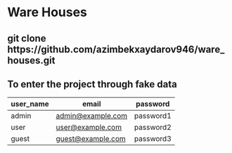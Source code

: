 # Ware Houses

<h2>git clone https://github.com/azimbekxaydarov946/ware_houses.git</h2>

## To enter the project through fake data

| user_name  |           email         |  password |
|------------|-------------------------|-----------|
|   admin    | admin@example.com       | password1 |
|    user    |  user@example.com       | password2 |
|    guest   |  guest@example.com      | password3 |

 

